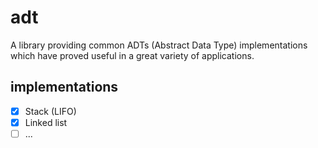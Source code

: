 # adt

A library providing common ADTs (Abstract Data Type) implementations which have proved useful in a
great variety of applications.

## implementations

- [x] Stack (LIFO)
- [x] Linked list
- [ ] ...

